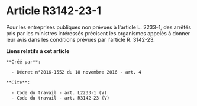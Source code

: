 # Article R3142-23-1

Pour les entreprises publiques non prévues à l'article L. 2233-1, des arrêtés pris par les ministres intéressés précisent les
organismes appelés à donner leur avis dans les conditions prévues par l'article R. 3142-23.

**Liens relatifs à cet article**

	**Créé par**:

	  - Décret n°2016-1552 du 18 novembre 2016 - art. 4

	**Cite**:

	  - Code du travail - art. L2233-1 (V)
	  - Code du travail - art. R3142-23 (V)
